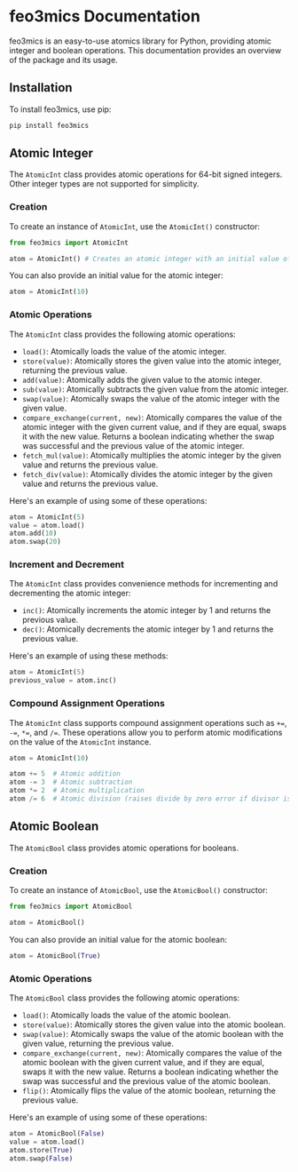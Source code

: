 # feo3mics Documentation

feo3mics is an easy-to-use atomics library for Python, providing atomic integer and boolean operations. This documentation provides an overview of the package and its usage.

## Installation

To install feo3mics, use pip:

```bash
pip install feo3mics
```

## Atomic Integer

The `AtomicInt` class provides atomic operations for 64-bit signed integers. Other integer types are not supported
for simplicity.

### Creation

To create an instance of `AtomicInt`, use the `AtomicInt()` constructor:

```python
from feo3mics import AtomicInt

atom = AtomicInt() # Creates an atomic integer with an initial value of 0
```

You can also provide an initial value for the atomic integer:

```python
atom = AtomicInt(10)
```

### Atomic Operations

The `AtomicInt` class provides the following atomic operations:

- `load()`: Atomically loads the value of the atomic integer.
- `store(value)`: Atomically stores the given value into the atomic integer, returning the previous value.
- `add(value)`: Atomically adds the given value to the atomic integer.
- `sub(value)`: Atomically subtracts the given value from the atomic integer.
- `swap(value)`: Atomically swaps the value of the atomic integer with the given value.
- `compare_exchange(current, new)`: Atomically compares the value of the atomic integer with the given current value, and if they are equal, swaps it with the new value. Returns a boolean indicating whether the swap was successful and the previous value of the atomic integer.
- `fetch_mul(value)`: Atomically multiplies the atomic integer by the given value and returns the previous value.
- `fetch_div(value)`: Atomically divides the atomic integer by the given value and returns the previous value.

Here's an example of using some of these operations:

```python
atom = AtomicInt(5)
value = atom.load()
atom.add(10)
atom.swap(20)
```

### Increment and Decrement

The `AtomicInt` class provides convenience methods for incrementing and decrementing the atomic integer:

- `inc()`: Atomically increments the atomic integer by 1 and returns the previous value.
- `dec()`: Atomically decrements the atomic integer by 1 and returns the previous value.

Here's an example of using these methods:

```python
atom = AtomicInt(5)
previous_value = atom.inc()
```

### Compound Assignment Operations

The `AtomicInt` class supports compound assignment operations such as `+=`, `-=`, `*=`, and `/=`. These operations allow you to perform atomic modifications on the value of the `AtomicInt` instance.

```python
atom = AtomicInt(10)

atom += 5  # Atomic addition
atom -= 3  # Atomic subtraction
atom *= 2  # Atomic multiplication
atom /= 6  # Atomic division (raises divide by zero error if divisor is zero)
```

## Atomic Boolean

The `AtomicBool` class provides atomic operations for booleans.

### Creation

To create an instance of `AtomicBool`, use the `AtomicBool()` constructor:

```python
from feo3mics import AtomicBool

atom = AtomicBool()
```

You can also provide an initial value for the atomic boolean:

```python
atom = AtomicBool(True)
```

### Atomic Operations

The `AtomicBool` class provides the following atomic operations:

- `load()`: Atomically loads the value of the atomic boolean.
- `store(value)`: Atomically stores the given value into the atomic boolean.
- `swap(value)`: Atomically swaps the value of the atomic boolean with the given value, returning the previous value.
- `compare_exchange(current, new)`: Atomically compares the value of the atomic boolean with the given current value, and if they are equal, swaps it with the new value. Returns a boolean indicating whether the swap was successful and the previous value of the atomic boolean.
- `flip()`: Atomically flips the value of the atomic boolean, returning the previous value.

Here's an example of using some of these operations:

```python
atom = AtomicBool(False)
value = atom.load()
atom.store(True)
atom.swap(False)
```